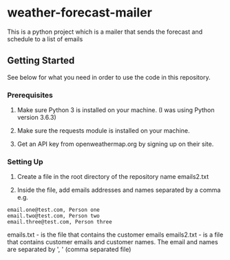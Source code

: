 # weather-forecast-mailer

This is a python project which is a mailer that sends the forecast and schedule to a list of emails

## Getting Started

See below for what you need in order to use the code in this repository.

### Prerequisites

1. Make sure Python 3 is installed on your machine.
(I was using Python version 3.6.3)

2. Make sure the requests module is installed on your machine.

3. Get an API key from openweathermap.org by signing up on their site.

### Setting Up

1. Create a file in the root directory of the repository name emails2.txt

2. Inside the file, add emails addresses and names separated by a comma
  e.g.
  ```
  email.one@test.com, Person one
  email.two@test.com, Person two
  email.three@test.com, Person three
  ```

emails.txt - is the file that contains the customer emails
emails2.txt - is a file that contains customer emails and customer names. The email and names are separated by ', ' (comma separated file)
